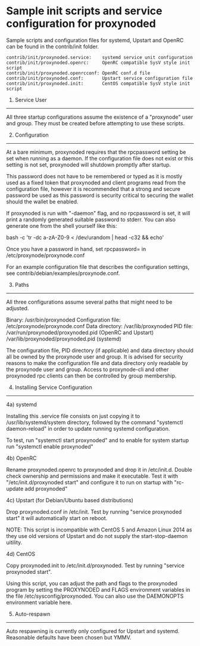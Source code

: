 Sample init scripts and service configuration for proxynoded
==========================================================

Sample scripts and configuration files for systemd, Upstart and OpenRC
can be found in the contrib/init folder.

    contrib/init/proxynoded.service:    systemd service unit configuration
    contrib/init/proxynoded.openrc:     OpenRC compatible SysV style init script
    contrib/init/proxynoded.openrcconf: OpenRC conf.d file
    contrib/init/proxynoded.conf:       Upstart service configuration file
    contrib/init/proxynoded.init:       CentOS compatible SysV style init script

1. Service User
---------------------------------

All three startup configurations assume the existence of a "proxynode" user
and group.  They must be created before attempting to use these scripts.

2. Configuration
---------------------------------

At a bare minimum, proxynoded requires that the rpcpassword setting be set
when running as a daemon.  If the configuration file does not exist or this
setting is not set, proxynoded will shutdown promptly after startup.

This password does not have to be remembered or typed as it is mostly used
as a fixed token that proxynoded and client programs read from the configuration
file, however it is recommended that a strong and secure password be used
as this password is security critical to securing the wallet should the
wallet be enabled.

If proxynoded is run with "-daemon" flag, and no rpcpassword is set, it will
print a randomly generated suitable password to stderr.  You can also
generate one from the shell yourself like this:

bash -c 'tr -dc a-zA-Z0-9 < /dev/urandom | head -c32 && echo'

Once you have a password in hand, set rpcpassword= in /etc/proxynode/proxynode.conf

For an example configuration file that describes the configuration settings,
see contrib/debian/examples/proxynode.conf.

3. Paths
---------------------------------

All three configurations assume several paths that might need to be adjusted.

Binary:              /usr/bin/proxynoded
Configuration file:  /etc/proxynode/proxynode.conf
Data directory:      /var/lib/proxynoded
PID file:            /var/run/proxynoded/proxynoded.pid (OpenRC and Upstart)
                     /var/lib/proxynoded/proxynoded.pid (systemd)

The configuration file, PID directory (if applicable) and data directory
should all be owned by the proxynode user and group.  It is advised for security
reasons to make the configuration file and data directory only readable by the
proxynode user and group.  Access to proxynode-cli and other proxynoded rpc clients
can then be controlled by group membership.

4. Installing Service Configuration
-----------------------------------

4a) systemd

Installing this .service file consists on just copying it to
/usr/lib/systemd/system directory, followed by the command
"systemctl daemon-reload" in order to update running systemd configuration.

To test, run "systemctl start proxynoded" and to enable for system startup run
"systemctl enable proxynoded"

4b) OpenRC

Rename proxynoded.openrc to proxynoded and drop it in /etc/init.d.  Double
check ownership and permissions and make it executable.  Test it with
"/etc/init.d/proxynoded start" and configure it to run on startup with
"rc-update add proxynoded"

4c) Upstart (for Debian/Ubuntu based distributions)

Drop proxynoded.conf in /etc/init.  Test by running "service proxynoded start"
it will automatically start on reboot.

NOTE: This script is incompatible with CentOS 5 and Amazon Linux 2014 as they
use old versions of Upstart and do not supply the start-stop-daemon uitility.

4d) CentOS

Copy proxynoded.init to /etc/init.d/proxynoded. Test by running "service proxynoded start".

Using this script, you can adjust the path and flags to the proxynoded program by
setting the PROXYNODED and FLAGS environment variables in the file
/etc/sysconfig/proxynoded. You can also use the DAEMONOPTS environment variable here.

5. Auto-respawn
-----------------------------------

Auto respawning is currently only configured for Upstart and systemd.
Reasonable defaults have been chosen but YMMV.
